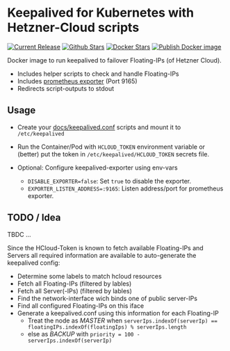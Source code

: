 # Keepalived for Kubernetes with Hetzner-Cloud scripts

[![Current Release](https://img.shields.io/github/release/psi-4ward/keepalived-hcloud.svg)](https://github.com/psi-4ward/keepalived-hcloud/releases)
[![Github Stars](https://img.shields.io/github/stars/psi-4ward/keepalived-hcloud.svg?style=social&label=Star)](https://github.com/psi-4ward/keepalived-hcloud)
[![Docker Stars](https://img.shields.io/docker/stars/psitrax/keepalived-hcloud.svg)](https://hub.docker.com/r/psitrax/keepalived-hcloud/)
[![Publish Docker image](https://github.com/psi-4ward/keepalived-hcloud/actions/workflows/docker-publish.yml/badge.svg)](https://github.com/psi-4ward/keepalived-hcloud/actions/workflows/docker-publish.yml)

Docker image to run keepalived to failover Floating-IPs (of Hetzner Cloud).

* Includes helper scripts to check and handle Floating-IPs
* Includes [prometheus exporter](https://github.com/cafebazaar/keepalived-exporter) (Port 9165)
* Redirects script-outputs to stdout

## Usage

* Create your [docs/keepalived.conf](keepalived.conf) scripts and mount it to `/etc/keepalived`
* Run the Container/Pod with `HCLOUD_TOKEN` environment variable or (better) put the token in `/etc/keepalived/HCLOUD_TOKEN` secrets file.

* Optional: Configure keepalived-exporter using env-vars
  * `DISABLE_EXPORTER=false`: Set `true` to disable the exporter.
  * `EXPORTER_LISTEN_ADDRESS=:9165`: Listen address/port for prometheus exporter. 


## TODO / Idea

TBDC ...

Since the HCloud-Token is known to fetch available Floating-IPs and Servers all required 
information are available to auto-generate the keepalived config:

* Determine some labels to match hcloud resources
* Fetch all Floating-IPs (filtered by lables)
* Fetch all Server(-IPs) (filtered by lables)
* Find the network-interface wich binds one of public server-IPs
* Find all configured Floating-IPs on this iface
* Generate a keepalived.conf using this information for each Floating-IP
  * Treat the node as _MASTER_ when `serverIps.indexOf(serverIp) == floatingIPs.indexOf(floatingIps) % serverIps.length`
  * else as _BACKUP_ with `priority = 100 - serverIps.indexOf(serverIp)`
